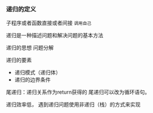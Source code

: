 
### 递归的定义
子程序或者函数直接或者间接
`调用自己`

递归是一种描述问题和解决问题的基本方法

递归的思想
  问题分解

递归的要素
- 递归模式（递归体）
- 递归的边界条件

尾递归：递归关系作为return获得的
尾递归可以改为循环语句。

递归效率低，
遇到递归问题使用非递归（栈）的方式来实现